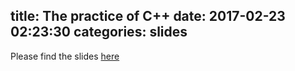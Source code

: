 title: The practice of C++
date: 2017-02-23 02:23:30
categories: slides
---
Please find the slides [here](../../../../slides/02_practice.html)

